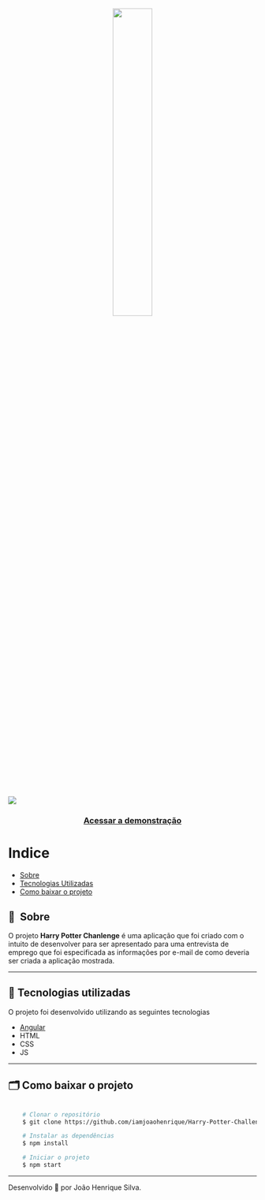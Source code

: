 <h1 align="center">
    <img src="https://imgur.com/FCSbE39.jpg" width="40%">
</h1>

<h1>
    <img src="src/assets/gif/hpc.gif">
</h1>
<h3 align="center">
    <a href="#">Acessar a demonstração</a>
<h3 >

# Indice

- [Sobre](#-sobre)
- [Tecnologias Utilizadas](#-tecnologias-utilizadas)
- [Como baixar o projeto](#-como-baixar-o-projeto)

## 🔖&nbsp; Sobre

O projeto **Harry Potter Chanlenge** é uma aplicação que foi criado com o intuito de desenvolver para ser apresentado para uma entrevista de emprego que foi especificada as informações por e-mail de como deveria ser criada a aplicação mostrada.

---

## 🚀 Tecnologias utilizadas

O projeto foi desenvolvido utilizando as seguintes tecnologias

- [Angular](https://angular.io/)
- HTML
- CSS
- JS


---

## 🗂 Como baixar o projeto

```bash

    # Clonar o repositório
    $ git clone https://github.com/iamjoaohenrique/Harry-Potter-Challenge

    # Instalar as dependências
    $ npm install

    # Iniciar o projeto
    $ npm start
```

---

Desenvolvido 💜 por João Henrique Silva.



















<!--
# Hp

This project was generated with [Angular CLI](https://github.com/angular/angular-cli) version 10.1.1.

## Development server

Run `ng serve` for a dev server. Navigate to `http://localhost:4200/`. The app will automatically reload if you change any of the source files.

## Code scaffolding

Run `ng generate component component-name` to generate a new component. You can also use `ng generate directive|pipe|service|class|guard|interface|enum|module`.

## Build

Run `ng build` to build the project. The build artifacts will be stored in the `dist/` directory. Use the `--prod` flag for a production build.

## Running unit tests

Run `ng test` to execute the unit tests via [Karma](https://karma-runner.github.io).

## Running end-to-end tests

Run `ng e2e` to execute the end-to-end tests via [Protractor](http://www.protractortest.org/).

## Further help

To get more help on the Angular CLI use `ng help` or go check out the [Angular CLI README](https://github.com/angular/angular-cli/blob/master/README.md).
